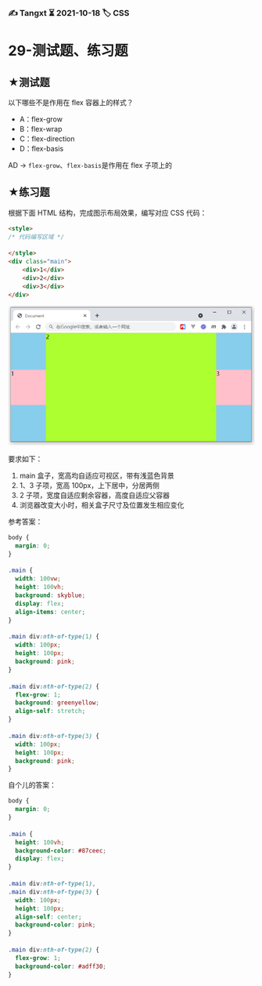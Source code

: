 ### ✍️ Tangxt ⏳ 2021-10-18 🏷️ CSS

# 29-测试题、练习题

## ★测试题

以下哪些不是作用在 flex 容器上的样式？

- A：flex-grow
- B：flex-wrap
- C：flex-direction
- D：flex-basis

AD -> `flex-grow`、`flex-basis`是作用在 flex 子项上的 

## ★练习题

根据下面 HTML 结构，完成图示布局效果，编写对应 CSS 代码：

```html
<style>
/* 代码编写区域 */

</style>
<div class="main">
    <div>1</div>
    <div>2</div>
    <div>3</div>
</div>
```

![练习题示例](assets/img/2021-10-18-23-54-16.png)

要求如下：

1. main 盒子，宽高均自适应可视区，带有浅蓝色背景
2. 1、3 子项，宽高 100px，上下居中，分居两侧
3. 2 子项，宽度自适应剩余容器，高度自适应父容器
4. 浏览器改变大小时，相关盒子尺寸及位置发生相应变化

参考答案：

``` css
body {
  margin: 0;
}

.main {
  width: 100vw;
  height: 100vh;
  background: skyblue;
  display: flex;
  align-items: center;
}

.main div:nth-of-type(1) {
  width: 100px;
  height: 100px;
  background: pink;
}

.main div:nth-of-type(2) {
  flex-grow: 1;
  background: greenyellow;
  align-self: stretch;
}

.main div:nth-of-type(3) {
  width: 100px;
  height: 100px;
  background: pink;
}
```

自个儿的答案：

``` css
body {
  margin: 0;
}

.main {
  height: 100vh;
  background-color: #87ceec;
  display: flex;
}

.main div:nth-of-type(1),
.main div:nth-of-type(3) {
  width: 100px;
  height: 100px;
  align-self: center;
  background-color: pink;
}

.main div:nth-of-type(2) {
  flex-grow: 1;
  background-color: #adff30;
}
```




